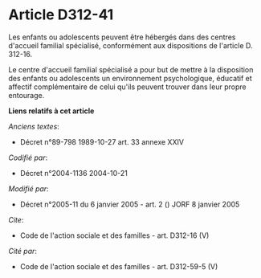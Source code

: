 # Article D312-41

Les enfants ou adolescents peuvent être hébergés dans des centres d'accueil familial spécialisé, conformément aux
dispositions de l'article D. 312-16. 

Le centre d'accueil familial spécialisé a pour but de mettre à la disposition des enfants ou adolescents un environnement
psychologique, éducatif et affectif complémentaire de celui qu'ils peuvent trouver dans leur propre entourage.

**Liens relatifs à cet article**

_Anciens textes_:

  - Décret n°89-798 1989-10-27 art. 33 annexe XXIV

_Codifié par_:

  - Décret n°2004-1136 2004-10-21

_Modifié par_:

  - Décret n°2005-11 du 6 janvier 2005 - art. 2 () JORF 8 janvier 2005

_Cite_:

  - Code de l'action sociale et des familles - art. D312-16 (V)

_Cité par_:

  - Code de l'action sociale et des familles - art. D312-59-5 (V)
